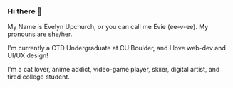 ### Hi there 👋

My Name is Evelyn Upchurch, or you can call me Evie (ee-v-ee). My pronouns are she/her.

I'm currently a CTD Undergraduate at CU Boulder, and I love web-dev and UI/UX design!

I'm a cat lover, anime addict, video-game player, skiier, digital artist, and tired college student. 



